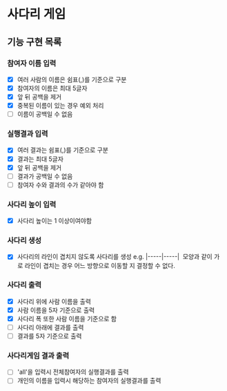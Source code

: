 # 사다리 게임
## 기능 구현 목록
### 참여자 이름 입력
- [x] 여러 사람의 이름은 쉼표(,)를 기준으로 구분
- [x] 참여자의 이름은 최대 5글자
- [x] 앞 뒤 공백을 제거
- [x] 중복된 이름이 있는 경우 예외 처리
- [ ] 이름이 공백일 수 없음 

### 실행결과 입력
- [x] 여러 결과는 쉼표(,)를 기준으로 구분
- [x] 결과는 최대 5글자
- [x] 앞 뒤 공백을 제거
- [ ] 결과가 공백일 수 없음
- [ ] 참여자 수와 결과의 수가 같아야 함 

### 사다리 높이 입력
- [x] 사다리 높이는 1 이상이여야함  

### 사다리 생성
- [x] 사다리의 라인이 겹치지 않도록 사다리를 생성
e.g. |-----|-----|  모양과 같이 가로 라인이 겹치는 경우 어느 방향으로 이동할
지 결정할 수 없다.

### 사다리 출력
- [x] 사다리 위에 사람 이름을 출력
- [x] 사람 이름을 5자 기준으로 출력
- [x] 사다리 폭 또한 사람 이름을 기준으로 함
- [ ] 사다리 아래에 결과를 출력
- [ ] 결과를 5자 기준으로 출력

### 사다리게임 결과 출력
- [ ] 'all'을 입력시 전체참여자의 실행결과를 출력
- [ ] 개인의 이름을 입력시 해당하는 참여자의 실행결과를 출력